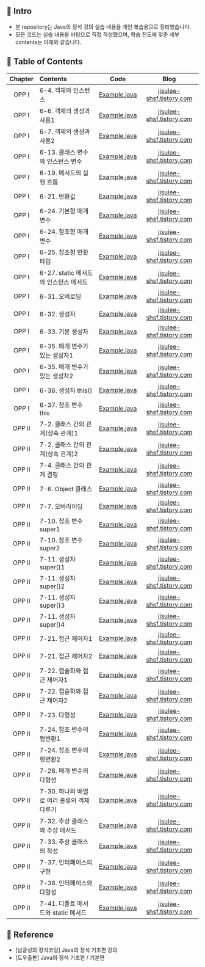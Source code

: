 ####
## 📌 Intro
- 본 repository는 Java의 정석 강의 실습 내용을 개인 복습용으로 정리했습니다.
- 모든 코드는 실습 내용을 바탕으로 직접 작성했으며, 학습 진도에 맞춘 세부 contents는 아래와 같습니다.
####
## 📌 Table of Contents
|Chapter|Contents|Code|Blog|
|:---:|:---|:---:|:---:|
|OPP Ⅰ|6-4. 객체와 인스턴스|[Example.java](./chap_06/_04_Example.java)|[jisulee-shsf.tistory.com](https://jisulee-shsf.tistory.com/228)|
|OPP Ⅰ|6-6. 객체의 생성과 사용1|[Example.java](./chap_06/_06_Example.java)|[jisulee-shsf.tistory.com](https://jisulee-shsf.tistory.com/229)|
|OPP Ⅰ|6-7. 객체의 생성과 사용2|[Example.java](./chap_06/_07_Example.java)|[jisulee-shsf.tistory.com](https://jisulee-shsf.tistory.com/229)|
|OPP Ⅰ|6-13. 클래스 변수와 인스턴스 변수|[Example.java](./chap_06/_13_Example.java)|[jisulee-shsf.tistory.com](https://jisulee-shsf.tistory.com/234)|
|OPP Ⅰ|6-19. 메서드의 실행 흐름|[Example.java](./chap_06/_19_Example.java)|[jisulee-shsf.tistory.com](https://jisulee-shsf.tistory.com/238)|
|OPP Ⅰ|6-21. 반환값|[Example.java](./chap_06/_21_Example.java)|[jisulee-shsf.tistory.com](https://jisulee-shsf.tistory.com/242)|
|OPP Ⅰ|6-24. 기본형 매개 변수|[Example.java](./chap_06/_24_Example1.java)|[jisulee-shsf.tistory.com](https://jisulee-shsf.tistory.com/245)|
|OPP Ⅰ|6-24. 참조형 매개 변수|[Example.java](./chap_06/_24_Example2.java)|[jisulee-shsf.tistory.com](https://jisulee-shsf.tistory.com/245)|
|OPP Ⅰ|6-25. 참조형 반환 타입|[Example.java](./chap_06/_25_Example.java)|[jisulee-shsf.tistory.com](https://jisulee-shsf.tistory.com/247)|
|OPP Ⅰ|6-27. static 메서드와 인스턴스 메서드|[Example.java](./chap_06/_27_Example.java)|[jisulee-shsf.tistory.com](https://jisulee-shsf.tistory.com/244)|
|OPP Ⅰ|6-31. 오버로딩|[Example.java](./chap_06/_31_Example.java)|[jisulee-shsf.tistory.com](https://jisulee-shsf.tistory.com/249)|
|OPP Ⅰ|6-32. 생성자|[Example.java](./chap_06/_32_Example.java)|[jisulee-shsf.tistory.com](https://jisulee-shsf.tistory.com/250)|
|OPP Ⅰ|6-33. 기본 생성자|[Example.java](./chap_06/_33_Example.java)|[jisulee-shsf.tistory.com](https://jisulee-shsf.tistory.com/250)|
|OPP Ⅰ|6-35. 매개 변수가 있는 생성자1|[Example.java](./chap_06/_35_Example1.java)|[jisulee-shsf.tistory.com](https://jisulee-shsf.tistory.com/250)|
|OPP Ⅰ|6-35. 매개 변수가 있는 생성자2|[Example.java](./chap_06/_35_Example2.java)|[jisulee-shsf.tistory.com](https://jisulee-shsf.tistory.com/250)|
|OPP Ⅰ|6-36. 생성자 this()|[Example.java](./chap_06/_36_Example.java)|[jisulee-shsf.tistory.com](https://jisulee-shsf.tistory.com/252)|
|OPP Ⅰ|6-37. 참조 변수 this|[Example.java](./chap_06/_37_Example.java)|[jisulee-shsf.tistory.com](https://jisulee-shsf.tistory.com/252)|
|OPP II|7-2. 클래스 간의 관계(상속 관계)1|[Example.java](./chap_07/_02_Example1.java)|[jisulee-shsf.tistory.com](https://jisulee-shsf.tistory.com/257)|
|OPP II|7-2. 클래스 간의 관계(상속 관계)2|[Example.java](./chap_07/_02_Example2.java)|[jisulee-shsf.tistory.com](https://jisulee-shsf.tistory.com/257)|
|OPP II|7-4. 클래스 간의 관계 결정|[Example.java](./chap_07/_04_Example.java)|[jisulee-shsf.tistory.com](https://jisulee-shsf.tistory.com/259)|
|OPP II|7-6. Object 클래스|[Example.java](./chap_07/_06_Example.java)|[jisulee-shsf.tistory.com](https://jisulee-shsf.tistory.com/263)|
|OPP II|7-7. 오버라이딩|[Example.java](./chap_07/_07_Example.java)|[jisulee-shsf.tistory.com](https://jisulee-shsf.tistory.com/264)|
|OPP II|7-10. 참조 변수 super1|[Example.java](./chap_07/_10_Example1.java)|[jisulee-shsf.tistory.com](https://jisulee-shsf.tistory.com/265)|
|OPP II|7-10. 참조 변수 super2|[Example.java](./chap_07/_10_Example2.java)|[jisulee-shsf.tistory.com](https://jisulee-shsf.tistory.com/265)|
|OPP II|7-11. 생성자 super()1|[Example.java](./chap_07/_11_Example1.java)|[jisulee-shsf.tistory.com](https://jisulee-shsf.tistory.com/265)|
|OPP II|7-11. 생성자 super()2|[Example.java](./chap_07/_11_Example2.java)|[jisulee-shsf.tistory.com](https://jisulee-shsf.tistory.com/265)|
|OPP II|7-11. 생성자 super()3|[Example.java](./chap_07/_11_Example3.java)|[jisulee-shsf.tistory.com](https://jisulee-shsf.tistory.com/265)|
|OPP II|7-11. 생성자 super()4|[Example.java](./chap_07/_11_Example4.java)|[jisulee-shsf.tistory.com](https://jisulee-shsf.tistory.com/265)|
|OPP II|7-21. 접근 제어자1|[Example.java](./chap_07/chap_07_21_Example1/Parent.java)|[jisulee-shsf.tistory.com](https://jisulee-shsf.tistory.com/270)|
|OPP II|7-21. 접근 제어자2|[Example.java](./chap_07/chap_07_21_Example2/Example.java)|[jisulee-shsf.tistory.com](https://jisulee-shsf.tistory.com/270)|
|OPP II|7-22. 캡슐화와 접근 제어자1|[Example.java](./chap_07/_22_Example1.java)|[jisulee-shsf.tistory.com](https://jisulee-shsf.tistory.com/272)|
|OPP II|7-22. 캡슐화와 접근 제어자2|[Example.java](./chap_07/_22_Example2.java)|[jisulee-shsf.tistory.com](https://jisulee-shsf.tistory.com/272)|
|OPP II|7-23. 다형성|[Example.java](./chap_07/_23_Example.java)|[jisulee-shsf.tistory.com](https://jisulee-shsf.tistory.com/273)|
|OPP II|7-24. 참조 변수의 형변환1|[Example.java](./chap_07/_24_Example1.java)|[jisulee-shsf.tistory.com](https://jisulee-shsf.tistory.com/274)|
|OPP II|7-24. 참조 변수의 형변환2|[Example.java](./chap_07/_24_Example2.java)|[jisulee-shsf.tistory.com](https://jisulee-shsf.tistory.com/274)|
|OPP II|7-28. 매개 변수의 다형성|[Example.java](./chap_07/_28_Example.java)|[jisulee-shsf.tistory.com](https://jisulee-shsf.tistory.com/276)|
|OPP II|7-30. 하나의 배열로 여러 종류의 객체 다루기|[Example.java](./chap_07/_30_Example.java)|[jisulee-shsf.tistory.com](https://jisulee-shsf.tistory.com/277)|
|OPP II|7-32. 추상 클래스와 추상 메서드|[Example.java](./chap_07/_32_Example.java)|[jisulee-shsf.tistory.com](https://jisulee-shsf.tistory.com/282)|
|OPP II|7-33. 추상 클래스의 작성|[Example.java](./chap_07/_33_Example.java)|[jisulee-shsf.tistory.com](https://jisulee-shsf.tistory.com/283)|
|OPP II|7-37. 인터페이스의 구현|[Example.java](./chap_07/_37_Example.java)|[jisulee-shsf.tistory.com](https://jisulee-shsf.tistory.com/284)|
|OPP II|7-38. 인터페이스와 다형성|[Example.java](./chap_07/_38_Example.java)|[jisulee-shsf.tistory.com](https://jisulee-shsf.tistory.com/286)|
|OPP II|7-41. 디폴트 메서드와 static 메서드|[Example.java](./chap_07/_41_Example.java)|[jisulee-shsf.tistory.com](https://jisulee-shsf.tistory.com/308)|
####
## 📌 Reference
- [남궁성의 정석코딩] Java의 정석 기초편 강의
- [도우출판] Java의 정석 기초편 / 기본편
####
